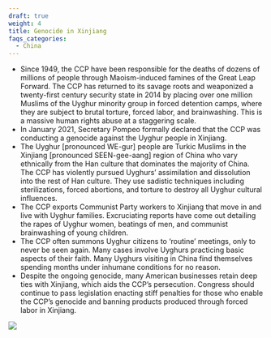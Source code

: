 ```yaml
---
draft: true
weight: 4
title: Genocide in Xinjiang
faqs_categories:
  - China
---
```

* Since 1949, the CCP have been responsible for the deaths of dozens of millions of people through Maoism-induced famines of the Great Leap Forward. The CCP has returned to its savage roots and weaponized a twenty-first century security state in 2014 by placing over one million Muslims of the Uyghur minority group in forced detention camps, where they are subject to brutal torture, forced labor, and brainwashing. This is a massive human rights abuse at a staggering scale.
* In January 2021, Secretary Pompeo formally declared that the CCP was conducting a genocide against the Uyghur people in Xinjiang.
* The Uyghur \[pronounced WE-gur] people are Turkic Muslims in the Xinjiang \[pronounced SEEN-gee-aang] region of China who vary ethnically from the Han culture that dominates the majority of China. The  CCP has violently pursued Uyghurs’ assimilation and dissolution into the rest of Han culture. They use sadistic techniques including sterilizations, forced abortions, and torture to destroy all Uyghur cultural influences.
* The CCP exports Communist Party workers to Xinjiang that move in and live with Uyghur families. Excruciating reports have come out detailing the rapes of Uyghur women, beatings of men, and communist brainwashing of young children.
* The CCP often summons Uyghur citizens to ‘routine’ meetings, only to never be seen again. Many cases involve Uyghurs practicing basic aspects of their faith. Many Uyghurs visiting in China find themselves spending months under inhumane conditions for no reason.
* Despite the ongoing genocide, many American businesses retain deep ties with Xinjiang, which aids the CCP’s persecution. Congress should continue to pass legislation enacting stiff penalties for those who enable the CCP’s genocide and banning products produced through forced labor in Xinjiang.

![](/img/focus/screenshot-2024-06-21-at-8.17.04 pm.jpeg)